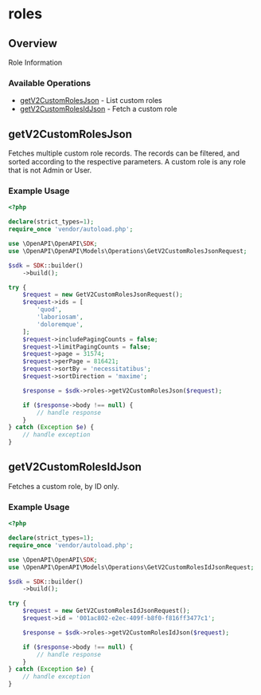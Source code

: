 # roles

## Overview

Role Information

### Available Operations

* [getV2CustomRolesJson](#getv2customrolesjson) - List custom roles
* [getV2CustomRolesIdJson](#getv2customrolesidjson) - Fetch a custom role

## getV2CustomRolesJson

Fetches multiple custom role records. The records can be filtered, and sorted according to
the respective parameters. A custom role is any role that is not Admin or User.


### Example Usage

```php
<?php

declare(strict_types=1);
require_once 'vendor/autoload.php';

use \OpenAPI\OpenAPI\SDK;
use \OpenAPI\OpenAPI\Models\Operations\GetV2CustomRolesJsonRequest;

$sdk = SDK::builder()
    ->build();

try {
    $request = new GetV2CustomRolesJsonRequest();
    $request->ids = [
        'quod',
        'laboriosam',
        'doloremque',
    ];
    $request->includePagingCounts = false;
    $request->limitPagingCounts = false;
    $request->page = 31574;
    $request->perPage = 816421;
    $request->sortBy = 'necessitatibus';
    $request->sortDirection = 'maxime';

    $response = $sdk->roles->getV2CustomRolesJson($request);

    if ($response->body !== null) {
        // handle response
    }
} catch (Exception $e) {
    // handle exception
}
```

## getV2CustomRolesIdJson

Fetches a custom role, by ID only.


### Example Usage

```php
<?php

declare(strict_types=1);
require_once 'vendor/autoload.php';

use \OpenAPI\OpenAPI\SDK;
use \OpenAPI\OpenAPI\Models\Operations\GetV2CustomRolesIdJsonRequest;

$sdk = SDK::builder()
    ->build();

try {
    $request = new GetV2CustomRolesIdJsonRequest();
    $request->id = '001ac802-e2ec-409f-b8f0-f816ff3477c1';

    $response = $sdk->roles->getV2CustomRolesIdJson($request);

    if ($response->body !== null) {
        // handle response
    }
} catch (Exception $e) {
    // handle exception
}
```
